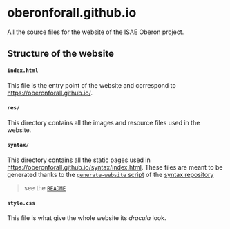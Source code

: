 # oberonforall.github.io
All the source files for the website of the ISAE Oberon project.

## Structure of the website
#### `index.html`
This file is the entry point of the website and correspond to https://oberonforall.github.io/.

#### `res/`
This directory contains all the images and resource files used in the website.

#### `syntax/`
This directory contains all the static pages used in https://oberonforall.github.io/syntax/index.html.
These files are meant to be generated thanks to the [`generate-website` script](https://github.com/oberonforall/syntax/blob/main/scripts/generate-website) of the [syntax repository](https://github.com/oberonforall/syntax)
> see the [`README`](https://github.com/oberonforall/syntax#generate-the-static-website-pages)

#### `style.css`
This file is what give the whole website its *dracula* look.

